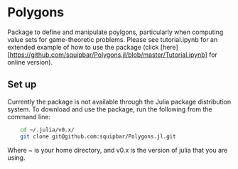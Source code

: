 # Polygons

Package to define and manipulate poylgons, particularly when computing value sets for game-theoretic problems.  Please see tutorial.ipynb for an extended example of how to use the package (click [here][https://github.com/squipbar/Polygons.jl/blob/master/Tutorial.ipynb] for online version).

## Set up
Currently the package is not available through the Julia package distribution system. To download and use the package, run the following from the command line:

```sh
    cd ~/.julia/v0.x/
    git clone git@github.com:squipbar/Polygons.jl.git
```
Where ~ is your home directory, and v0.x is the version of julia that you are using.
